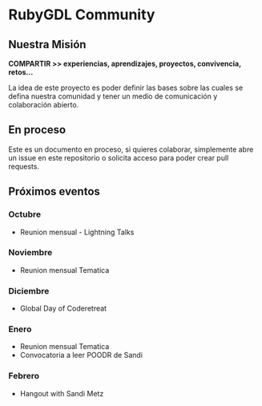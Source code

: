 # RubyGDL Community

## Nuestra Misión

**COMPARTIR >> experiencias, aprendizajes, proyectos, convivencia, retos...**

La idea de este proyecto es poder definir las bases sobre las cuales se defina nuestra comunidad y tener
un medio de comunicación y colaboración abierto.

## En proceso

Este es un documento en proceso, si quieres colaborar, simplemente abre un issue en este repositorio o solicita acceso
para poder crear pull requests.

## Próximos eventos

### Octubre
* Reunion mensual - Lightning Talks

### Noviembre
* Reunion mensual Tematica

### Diciembre
* Global Day of Coderetreat

### Enero
* Reunion mensual Tematica
* Convocatoria a leer POODR de Sandi

### Febrero
* Hangout with Sandi Metz
